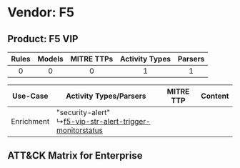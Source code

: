 Vendor: F5
==========
Product: F5 VIP
---------------
| Rules | Models | MITRE TTPs | Activity Types | Parsers |
|:-----:|:------:|:----------:|:--------------:|:-------:|
|   0   |   0    |     0      |       1        |    1    |

|  Use-Case  | Activity Types/Parsers    | MITRE TTP | Content    |
|:----------:| ---- | --------- | ---- |
| Enrichment |  "security-alert"<br> ↳[f5-vip-str-alert-trigger-monitorstatus](Ps/pC_f5vipstralerttriggermonitorstatus.md)<br> |    | [](RM/r_m_f5_f5_vip_Enrichment.md) |

ATT&CK Matrix for Enterprise
----------------------------
